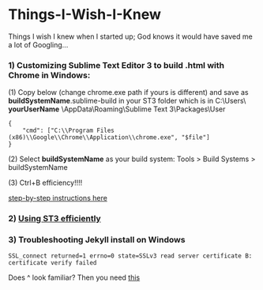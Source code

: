 # Things-I-Wish-I-Knew
Things I wish I knew when I started up; God knows it would have saved me a lot of Googling...

### 1) Customizing Sublime Text Editor 3 to build .html with Chrome in Windows:
(1) Copy below (change chrome.exe path if yours is different) and save as **buildSystemName**.sublime-build in your ST3 folder which is in 
C:\Users\ __yourUserName__ \AppData\Roaming\Sublime Text 3\Packages\User
~~~~
{
	"cmd": ["C:\\Program Files (x86)\\Google\\Chrome\\Application\\chrome.exe", "$file"] 
}
~~~~
(2) Select **buildSystemName** as your build system: Tools > Build Systems > buildSystemName

(3) Ctrl+B efficiency!!!!

[step-by-step instructions here](http://www.c-sharpcorner.com/UploadFile/370e35/how-to-configure-sublime-text-to-open-html-file-in-chrome-on/)

### 2) [Using ST3 efficiently](https://www.youtube.com/watch?v=utLIfDpGKsY)

### 3) Troubleshooting Jekyll install on Windows
~~~~
SSL_connect returned=1 errno=0 state=SSLv3 read server certificate B: certificate verify failed
~~~~
Does ^ look familiar? Then you need [this](https://gist.github.com/luislavena/f064211759ee0f806c88)
